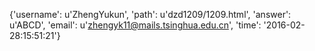 {'username': u'ZhengYukun', 'path': u'dzd1209/1209.html', 'answer': u'ABCD', 'email': u'zhengyk11@mails.tsinghua.edu.cn', 'time': '2016-02-28:15:51:21'}